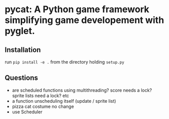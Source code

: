 # pycat: A Python game framework simplifying game developement with pyglet.

## Installation

run ```pip install -e .``` from the directory holding ```setup.py```

## Questions

- are scheduled functions using multithreading? score needs a lock? sprite lists need a lock? etc
- a function unscheduling itself (update / sprite list)
- pizza cat costume no change
- use Scheduler